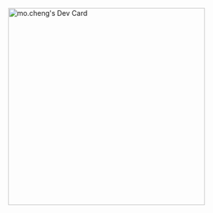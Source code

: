 <a href="https://app.daily.dev/mocheng"><img src="https://api.daily.dev/devcards/4d245d1161c1469e90295a40cc7acb91.png?r=6ut" width="400" alt="mo.cheng's Dev Card"/></a>
